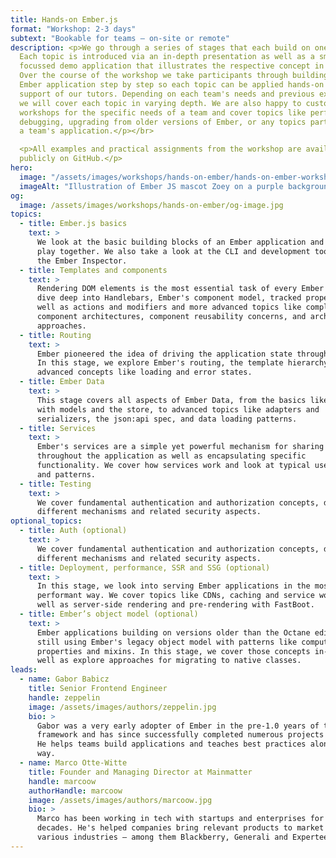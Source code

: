 ```yaml
---
title: Hands-on Ember.js
format: "Workshop: 2-3 days"
subtext: "Bookable for teams – on-site or remote"
description: <p>We go through a series of stages that each build on one another.
  Each topic is introduced via an in-depth presentation as well as a small,
  focussed demo application that illustrates the respective concept in practice.
  Over the course of the workshop we take participants through building a full
  Ember application step by step so each topic can be applied hands-on with the
  support of our tutors. Depending on each team's needs and previous experience,
  we will cover each topic in varying depth. We are also happy to customize
  workshops for the specific needs of a team and cover topics like performance,
  debugging, upgrading from older versions of Ember, or any topics particular to
  a team's application.</p></br>

  <p>All examples and practical assignments from the workshop are available
  publicly on GitHub.</p>
hero:
  image: "/assets/images/workshops/hands-on-ember/hands-on-ember-workshop-hero.jpg"
  imageAlt: "Illustration of Ember JS mascot Zoey on a purple background"
og:
  image: /assets/images/workshops/hands-on-ember/og-image.jpg
topics:
  - title: Ember.js basics
    text: >
      We look at the basic building blocks of an Ember application and how they
      play together. We also take a look at the CLI and development tooling like
      the Ember Inspector.
  - title: Templates and components
    text: >
      Rendering DOM elements is the most essential task of every Ember app. We
      dive deep into Handlebars, Ember's component model, tracked properties as
      well as actions and modifiers and more advanced topics like complex
      component architectures, component reusability concerns, and architectural
      approaches.
  - title: Routing
    text: >
      Ember pioneered the idea of driving the application state through the URL.
      In this stage, we explore Ember's routing, the template hierarchy, and
      advanced concepts like loading and error states.
  - title: Ember Data
    text: >
      This stage covers all aspects of Ember Data, from the basics like working
      with models and the store, to advanced topics like adapters and
      serializers, the json:api spec, and data loading patterns.
  - title: Services
    text: >
      Ember's services are a simple yet powerful mechanism for sharing state
      throughout the application as well as encapsulating specific
      functionality. We cover how services work and look at typical use cases
      and patterns.
  - title: Testing
    text: >
      We cover fundamental authentication and authorization concepts, discussing
      different mechanisms and related security aspects.
optional_topics:
  - title: Auth (optional)
    text: >
      We cover fundamental authentication and authorization concepts, discussing
      different mechanisms and related security aspects.
  - title: Deployment, performance, SSR and SSG (optional)
    text: >
      In this stage, we look into serving Ember applications in the most
      performant way. We cover topics like CDNs, caching and service workers, as
      well as server-side rendering and pre-rendering with FastBoot.
  - title: Ember’s object model (optional)
    text: >
      Ember applications building on versions older than the Octane edition are
      still using Ember's legacy object model with patterns like computed
      properties and mixins. In this stage, we cover those concepts in-depth as
      well as explore approaches for migrating to native classes.
leads:
  - name: Gabor Babicz
    title: Senior Frontend Engineer
    handle: zeppelin
    image: /assets/images/authors/zeppelin.jpg
    bio: >
      Gabor was a very early adopter of Ember in the pre-1.0 years of the
      framework and has since successfully completed numerous projects with it.
      He helps teams build applications and teaches best practices along the
      way.
  - name: Marco Otte-Witte
    title: Founder and Managing Director at Mainmatter
    handle: marcoow
    authorHandle: marcoow
    image: /assets/images/authors/marcoow.jpg
    bio: >
      Marco has been working in tech with startups and enterprises for 2
      decades. He's helped companies bring relevant products to market in
      various industries – among them Blackberry, Generali and Experteer.
---
```


<!--break-->
